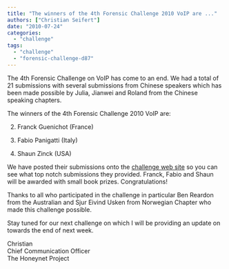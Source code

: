 ```yaml
---
title: "The winners of the 4th Forensic Challenge 2010 VoIP are ..."
authors: ["Christian Seifert"]
date: "2010-07-24"
categories: 
  - "challenge"
tags: 
  - "challenge"
  - "forensic-challenge-d87"
---
```


The 4th Forensic Challenge on VoIP has come to an end. We had a total of 21 submissions with several submissions from Chinese speakers which has been made possible by Julia, Jianwei and Roland from the Chinese speaking chapters.  
  
The winners of the 4th Forensic Challenge 2010 VoIP are:  

  
2. Franck Guenichot (France)  
    
3. Fabio Panigatti (Italy)  
    
4. Shaun Zinck (USA)  
    

  
  
We have posted their submissions onto the [challenge web site](https://honeynet.org/challenges/2010_4_voip) so you can see what top notch submissions they provided. Franck, Fabio and Shaun will be awarded with small book prizes. Congratulations!  
  
Thanks to all who participated in the challenge in particular Ben Reardon from the Australian and Sjur Eivind Usken from Norwegian Chapter who made this challenge possible.  
  
Stay tuned for our next challenge on which I will be providing an update on towards the end of next week.  
  
Christian  
Chief Communication Officer  
The Honeynet Project
